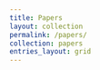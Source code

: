 ```yaml
---
title: Papers
layout: collection
permalink: /papers/
collection: papers
entries_layout: grid
---
```


